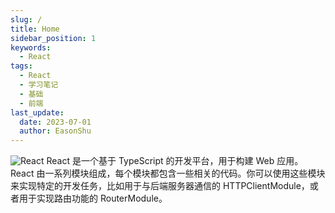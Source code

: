 ```yaml
---
slug: /
title: Home
sidebar_position: 1
keywords:
  - React
tags:
  - React
  - 学习笔记
  - 基础
  - 前端
last_update:
  date: 2023-07-01
  author: EasonShu
---
```

![React](https://ts1.cn.mm.bing.net/th/id/R-C.7926965d1a9b2609d3615be20ac6b12f?rik=%2b7bgyWW1fRlwGw&riu=http%3a%2f%2fwww.andrefelizardo.com.br%2fblog%2fwp-content%2fuploads%2f2016%2f10%2freact.js.png&ehk=bJy%2byzfCQ2XlNdNHmGKO%2bu4SEWgCRUBWziI8scdMCVU%3d&risl=&pid=ImgRaw&r=0)
React 是一个基于 TypeScript 的开发平台，用于构建 Web 应用。React 由一系列模块组成，每个模块都包含一些相关的代码。你可以使用这些模块来实现特定的开发任务，比如用于与后端服务器通信的 HTTPClientModule，或者用于实现路由功能的 RouterModule。



